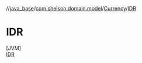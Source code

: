 //[java_base](../../../../index.md)/[com.shelson.domain.model](../../index.md)/[Currency](../index.md)/[IDR](index.md)

# IDR

[JVM]\
[IDR](index.md)
